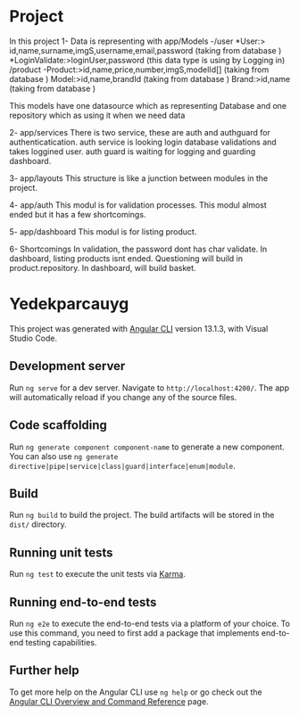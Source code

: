# Project
In this project
1- Data is representing with app/Models
-/user
*User:> id,name,surname,imgS,username,email,password (taking from database )
*LoginValidate:>loginUser,password (this data type is using by Logging in)
/product
-Product:>id,name,price,number,imgS,modelId[] (taking from database )
Model:>id,name,brandId (taking from database )
Brand:>id,name (taking from database )

This models have one datasource which as representing Database and one repository which as using it when we need data 

2- app/services
There is two service, these are auth and authguard for authenticatication.
auth service is looking login database validations and takes loggined user.
auth guard is waiting for logging and guarding dashboard.


3- app/layouts
This structure is like a junction between modules in the project.

4- app/auth
This modul is for validation processes.
This modul almost ended but it has a few shortcomings.

5- app/dashboard
This modul is for listing product.

6- Shortcomings
In validation, the password dont has char validate.
In dashboard, listing products isnt ended. Questioning will build in product.repository.
In dashboard, will build basket.

# Yedekparcauyg

This project was generated with [Angular CLI](https://github.com/angular/angular-cli) version 13.1.3, with Visual Studio Code.

## Development server

Run `ng serve` for a dev server. Navigate to `http://localhost:4200/`. The app will automatically reload if you change any of the source files.

## Code scaffolding

Run `ng generate component component-name` to generate a new component. You can also use `ng generate directive|pipe|service|class|guard|interface|enum|module`.

## Build

Run `ng build` to build the project. The build artifacts will be stored in the `dist/` directory.

## Running unit tests

Run `ng test` to execute the unit tests via [Karma](https://karma-runner.github.io).

## Running end-to-end tests

Run `ng e2e` to execute the end-to-end tests via a platform of your choice. To use this command, you need to first add a package that implements end-to-end testing capabilities.

## Further help

To get more help on the Angular CLI use `ng help` or go check out the [Angular CLI Overview and Command Reference](https://angular.io/cli) page.
